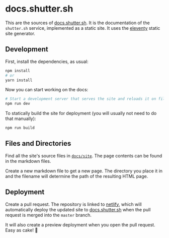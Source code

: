 # docs.shutter.sh

This are the sources of [docs.shutter.sh](https://docs.shutter.sh/). It is the documentation of the `shutter.sh` service,
implemented as a static site. It uses the [eleventy](https://11ty.io/) static site generator.


## Development

First, install the dependencies, as usual:

```sh
npm install
# or
yarn install
```

Now you can start working on the docs:

```sh
# Start a development server that serves the site and reloads it on file change
npm run dev
```

To statically build the site for deployment (you will usually not need to do that manually):

```sh
npm run build
```


## Files and Directories

Find all the site's source files in [`docs/site`](https://github.com/shuttersh/shutter/tree/master/docs/site). The page contents
can be found in the markdown files.

Create a new markdown file to get a new page. The directory you place it in and the filename
will determine the path of the resulting HTML page.


## Deployment

Create a pull request. The repository is linked to [netlify](https://netlify.com/), which will automatically deploy the updated site
to [docs.shutter.sh](https://docs.shutter.sh/) when the pull request is merged into the `master` branch.

It will also create a preview deployment when you open the pull request. Easy as cake! 🍰
